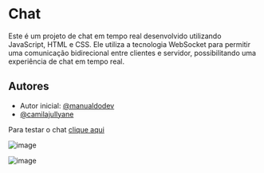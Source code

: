 # Chat 

Este é um projeto de chat em tempo real desenvolvido utilizando JavaScript, HTML e CSS. Ele utiliza a tecnologia WebSocket para permitir uma comunicação bidirecional entre clientes e servidor, possibilitando uma experiência de chat em tempo real.

## Autores
- Autor inicial: [@manualdodev](https://github.com/manualdodev)
- [@camilajullyane](https://github.com/camilajullyane)
  
Para testar o chat <a href="https://frontend-j8fp.onrender.com/" target="__blank">clique aqui</a>


![image](https://github.com/camilajullyane/chat-js/assets/134438133/f106812c-0ee6-44ee-a6fd-1bf1656666ed)

![image](https://github.com/camilajullyane/chat-js/assets/134438133/9a3e2125-3ccf-43c0-b713-430f688f77a0)

